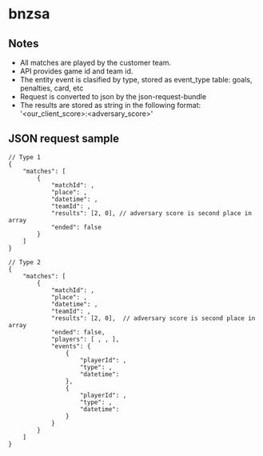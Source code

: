 # bnzsa

## Notes
- All matches are played by the customer team.
- API provides game id and team id.
- The entity event is clasified by type, stored as event_type table: goals, penalties, card, etc
- Request is converted to json by the json-request-bundle
- The results are stored as string in the following format: '<our_client_score>:<adversary_score>'

## JSON request sample
```
// Type 1
{
	"matches": [
		{
			"matchId": ,
			"place": ,
			"datetime": ,
			"teamId": ,
			"results": [2, 0], // adversary score is second place in array
			"ended": false
		}
	]
}

// Type 2
{
	"matches": [
		{
			"matchId": ,
			"place": ,
			"datetime": ,
			"teamId": ,
			"results": [2, 0],  // adversary score is second place in array
			"ended": false,
			"players": [ , , ],
			"events": {
				{
					"playerId": ,
					"type": ,
					"datetime": 
				},
				{
					"playerId": ,
					"type": ,
					"datetime": 
				}
			}
		}
	]
}
```
